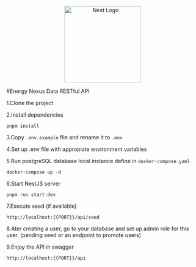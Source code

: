<p align="center">
  <a href="http://nestjs.com/" target="blank"><img src="https://nestjs.com/img/logo-small.svg" width="200" alt="Nest Logo" /></a>
</p>

[circleci-image]: https://img.shields.io/circleci/build/github/nestjs/nest/master?token=abc123def456
[circleci-url]: https://circleci.com/gh/nestjs/nest

#Energy Nexus Data RESTful API

1.Clone the project

2.Install dependencies

```
pnpm install
```

3.Copy `.env.example` file and rename it to `.env`

4.Set up .env file with appropiate environment variables

5.Run postgreSQL database local instance define in `docker-compose.yaml`

```
docker-compose up -d
```

6.Start NestJS server

```
pnpm run start:dev
```

7.Execute seed (if available)

```
http://localhost:{{PORT}}/api/seed
```

8.Ater creating a user, go to your database and set up admin role for this user. (pending seed or an endpoint to promote users)

9.Enjoy the API in swagger

```
http://localhost:{{PORT}}/api
```
